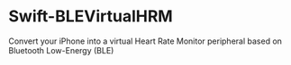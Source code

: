 # Swift-BLEVirtualHRM
Convert your iPhone into a virtual Heart Rate Monitor peripheral based on Bluetooth Low-Energy (BLE)
